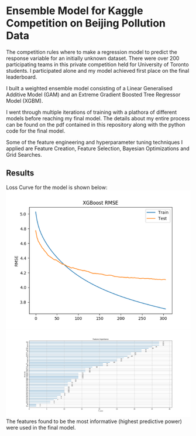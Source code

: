 # Ensemble Model for Kaggle Competition on Beijing Pollution Data
The competition rules where to make a regression model to predict the response variable for an initially unknown dataset. There were over 200 participating teams in this private competition held for University of Toronto students. I participated alone and my model achieved first place on the final leaderboard.

I built a weighted ensemble model consisting of a Linear Generalised Additive Model (GAM) and an Extreme Gradient Boosted Tree Regressor Model (XGBM). 

I went through multiple iterations of training with a plathora of different models before reaching my final model. The details about my entire process can be found on the pdf contained in this repository along with the python code for the final model.

Some of the feature engineering and hyperparameter tuning techniques I applied are Feature Creation, Feature Selection, Bayesian Optimizations and Grid Searches.

## Results

Loss Curve for the model is shown below:
![](https://github.com/saihiel/Ensemble_Regression_Kaggle/blob/master/Learning_curves.png)
![](https://github.com/saihiel/Ensemble_Regression_Kaggle/blob/master/New%20Feature%20Importance.png)
The features found to be the most informative (highest predictive power) were used in the final model.

